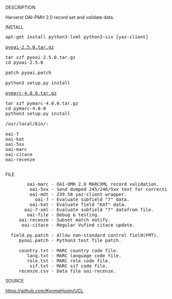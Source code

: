 
DESCRIPTION

Harverst OAI-PMH 2.0 record set and validate data.

INSTALL
<pre>
apt-get install python3-lxml python3-six [yaz-client]

<a href="https://pypi.org/project/pyoai/#files">pyoai-2.5.0.tar.gz</a>

tar xzf pyoai-2.5.0.tar.gz
cd pyoai-2.5.0

patch pyoai.patch

python3 setup.py install

<a href="https://pypi.org/project/pymarc/#files">pymarc-4.0.0.tar.gz</a>

tar xzf pymarc-4.0.0.tar.gz
cd pymarc-4.0.0
python3 setup.py install

/usr/local/bin/:

oai-7
oai-kat
oai-5xx
oai-marc
oai-citace
oai-recenze

</pre>
FILE
<pre>
        oai-marc - OAI-OMH 2.0 MARCXML record validation.
         oai-5xx - Send dumped 245/246/5xx text for correction. 
         oai-mdt - Z39.50 yaz-client wrapper.
           oai-7 - Evaluate subfield "7" data. 
         oai-kat - Evaluate field "KAT" data. 
       oai-7-xml - Evaluate subfield "7" datafrom file.
        oai-file - Debug & testing.
     oai-recenze - Subset match notify.
      oai-citace - Regular Vufind citace update.

  field.py.patch - Allow non-standard control field(FMT).
     pyoai.patch - Python3 test file patch.

     country.txt - MARC country code file.
        lang.txt - MARC language code file.
        role.txt - MARC role code file.
         sif.txt - MARC sif code file.
     recenze.csv - Data file oai-recenze.
</pre>
SOURCE

https://github.com/KyomaHooin/UCL

